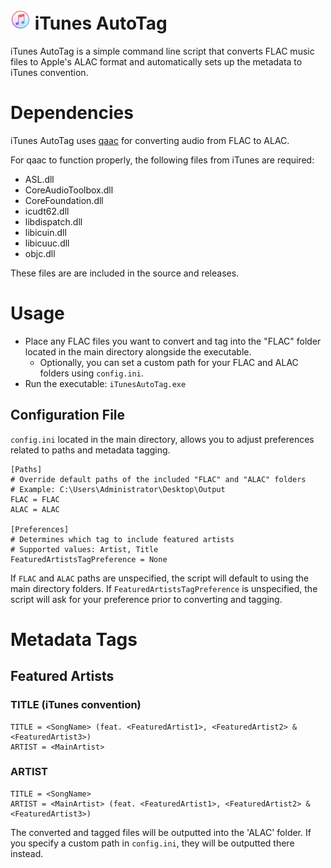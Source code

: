 # <img src="icon.ico" width="32"> iTunes AutoTag
iTunes AutoTag is a simple command line script that converts FLAC music files to Apple's ALAC format and automatically sets up the metadata to iTunes convention.

# Dependencies
iTunes AutoTag uses [qaac](https://github.com/nu774/qaac) for converting audio from FLAC to ALAC.

For qaac to function properly, the following files from iTunes are required:
- ASL.dll
- CoreAudioToolbox.dll
- CoreFoundation.dll
- icudt62.dll
- libdispatch.dll
- libicuin.dll
- libicuuc.dll
- objc.dll

These files are are included in the source and releases.

# Usage
- Place any FLAC files you want to convert and tag into the "FLAC" folder located in the main directory alongside the executable.
  - Optionally, you can set a custom path for your FLAC and ALAC folders using `config.ini`.
- Run the executable: `iTunesAutoTag.exe`

## Configuration File
`config.ini` located in the main directory, allows you to adjust preferences related to paths and metadata tagging.

```
[Paths]
# Override default paths of the included "FLAC" and "ALAC" folders
# Example: C:\Users\Administrator\Desktop\Output
FLAC = FLAC
ALAC = ALAC

[Preferences]
# Determines which tag to include featured artists
# Supported values: Artist, Title
FeaturedArtistsTagPreference = None
```

If `FLAC` and `ALAC` paths are unspecified, the script will default to using the main directory folders.
If `FeaturedArtistsTagPreference` is unspecified, the script will ask for your preference prior to converting and tagging.

# Metadata Tags
## Featured Artists

### TITLE (iTunes convention)
```
TITLE = <SongName> (feat. <FeaturedArtist1>, <FeaturedArtist2> & <FeaturedArtist3>)
ARTIST = <MainArtist>
```
### ARTIST
```
TITLE = <SongName>
ARTIST = <MainArtist> (feat. <FeaturedArtist1>, <FeaturedArtist2> & <FeaturedArtist3>)
```

The converted and tagged files will be outputted into the 'ALAC' folder. If you specify a custom path in `config.ini`, they will be outputted there instead.
